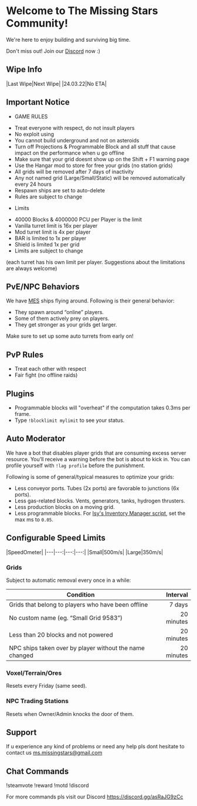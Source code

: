 # Welcome to The Missing Stars Community!

We're here to enjoy building and surviving big time.

Don't miss out! Join our [Discord](https://discord.gg/asRaJG9zCc) now :)

## Wipe Info

|Last Wipe|Next Wipe|
|24.03.22|No ETA|

## Important Notice

* GAME RULES

- Treat everyone with respect, do not insult players
- No exploit using
- You cannot build underground and not on asteroids
- Turn off Projections & Programmable Block and all stuff that cause impact on the performance when u go offline
- Make sure that your grid doesnt show up on the Shift + F1 warning page
- Use the Hangar mod to store for free your grids (no station grids)
- All grids will be removed after 7 days of inactivity
- Any not named grid (Large/Small/Static) will be removed automatically every 24 hours
- Respawn ships are set to auto-delete
- Rules are subject to change

* Limits

- 40000 Blocks & 4000000 PCU per Player is the limit
- Vanilla turret limit is 16x per player
- Mod turret limit is 4x per player
- BAR is limited to 1x per player
- Shield is limited 1x per grid
- Limits are subject to change

(each turret has his own limit per player. Suggestions about the limitations are always welcome) 

## PvE/NPC Behaviors

We have [MES](https://steamcommunity.com/workshop/filedetails/?id=1521905890) ships flying around.
Following is their general behavior:

* They spawn around “online” players.
* Some of them actively prey on players.
* They get stronger as your grids get larger.

Make sure to set up some auto turrets from early on!

## PvP Rules

- Treat each other with respect
- Fair fight (no offline raids)

## Plugins

* Programmable blocks will "overheat" if the computation takes 0.3ms per frame.
* Type `!blocklimit mylimit` to see your status.

## Auto Moderator
We have a bot that disables player grids that are consuming excess server resource.
You’ll receive a warning before the bot is about to kick in.
You can profile yourself with `!lag profile` before the punishment.

Following is some of general/typical measures to optimize your grids:

* Less conveyor ports. Tubes (2x ports) are favorable to junctions (6x ports).
* Less gas-related blocks. Vents, generators, tanks, hydrogen thrusters.
* Less production blocks on a moving grid.
* Less programmable blocks. For [Isy's Inventory Manager script](https://steamcommunity.com/sharedfiles/filedetails/?id=1216126863), set the max ms to `0.05`.

## Configurable Speed Limits

|SpeedOmeter|
|---|---:|---:|---:|
|Small|500m/s|
|Large|350m/s|


### Grids

Subject to automatic removal every once in a while:

|Condition|Interval|
|---|---:|
|Grids that belong to players who have been offline|7 days|
|No custom name (eg. “Small Grid 9583”)|20 minutes|
|Less than 20 blocks and not powered|20 minutes|
|NPC ships taken over by player without the name changed|20 minutes|

### Voxel/Terrain/Ores

Resets every Friday (same seed). 

### NPC Trading Stations

Resets when Owner/Admin knocks the door of them.

## Support

If u experience any kind of problems or need any help pls dont hesitate to contact us ms.missingstars@gmail.com

## Chat Commands

!steamvote
!reward
!motd
!discord

For more commands pls visit our Discord https://discord.gg/asRaJG9zCc